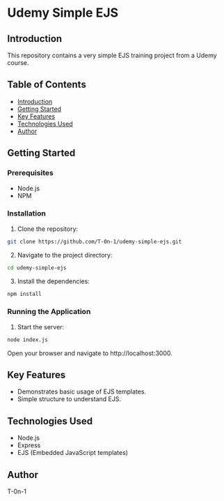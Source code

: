 # Udemy Simple EJS

## Introduction
This repository contains a very simple EJS training project from a Udemy course.

## Table of Contents
- [Introduction](#introduction)
- [Getting Started](#getting-started)
- [Key Features](#key-features)
- [Technologies Used](#technologies-used)
- [Author](#author)

## Getting Started

### Prerequisites
- Node.js
- NPM

### Installation
1. Clone the repository:
  ```bash
  git clone https://github.com/T-0n-1/udemy-simple-ejs.git
```
2. Navigate to the project directory:
  ```bash
  cd udemy-simple-ejs
```
3. Install the dependencies:
  ```bash
  npm install
```

### Running the Application
1. Start the server:
  ```bash
  node index.js
```
Open your browser and navigate to http://localhost:3000.

## Key Features

- Demonstrates basic usage of EJS templates.
- Simple structure to understand EJS.

## Technologies Used

- Node.js
- Express
- EJS (Embedded JavaScript templates)

## Author
T-0n-1
